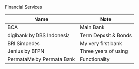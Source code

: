 Financial Services

| Name | Note |
|------|------|
| BCA | Main Bank |
| digibank by DBS Indonesia | Term Deposit & Bonds |
| BRI Simpedes | My very first bank |
| Jenius by BTPN | Three years of using |
| PermataMe by Permata Bank | Functionality |
